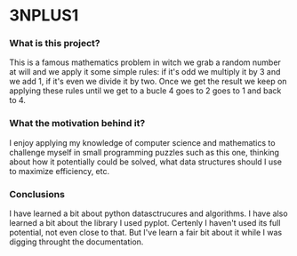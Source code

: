 # 3NPLUS1

<h3>What is this project?</h3>

This is a famous mathematics problem in witch we grab a random number at will and we apply it some simple rules: 
if it's odd we multiply it by 3 and we add 1, if it's even we divide it by two. Once we get the result we keep on applying these rules
until we get to a bucle 4 goes to 2 goes to 1 and back to 4.

<h3>What the motivation behind it?</h3>

I enjoy applying my knowledge of computer science and mathematics to challenge myself in small programming puzzles such as this one, thinking
about how it potentially could be solved, what data structures should I use to maximize efficiency, etc.

<h3>Conclusions</h3>

I have learned a bit about python datasctrucures and algorithms. I have also learned a bit about the library I used pyplot. Certenly I haven't used
its full potential, not even close to that. But I've learn a fair bit about it while I was digging throught the documentation.

